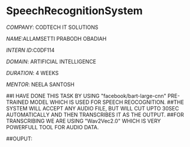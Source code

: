 # SpeechRecognitionSystem

*COMPANY*: CODTECH IT SOLUTIONS

*NAME*:ALLAMSETTI PRABODH OBADIAH

*INTERN ID*:C0DF114

*DOMAIN*: ARTIFICIAL INTELLIGENCE

*DURATION*: 4 WEEKS

*MENTOR*: NEELA SANTOSH

##I HAVE DONE THIS TASK BY USING  "facebook/bart-large-cnn" PRE-TRAINED MODEL WHICH IS USED FOR SPEECH REOCOGNITION.
##THE SYSTEM WILL ACCEPT ANY AUDIO FILE, BUT WILL CUT UPTO 30SEC AUTOMATICALLY AND THEN TRANSCRIBES IT AS THE OUTPUT.
##FOR TRANSCRIBING WE ARE USING "Wav2Vec2.0" WHICH IS VERY POWERFULL TOOL FOR AUDIO DATA.

##OUPUT: 

